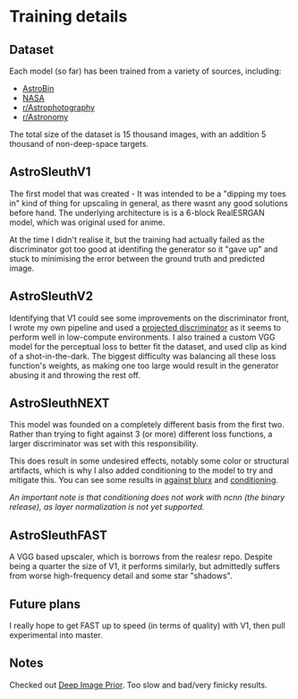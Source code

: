 # Training details

## Dataset
Each model (so far) has been trained from a variety of sources, including:
 - [AstroBin](https://welcome.astrobin.com/)
 - [NASA](https://www.nasa.gov/multimedia/imagegallery/index.html)
 - [r/Astrophotography](https://www.reddit.com/r/astrophotography/)
 - [r/Astronomy](https://www.reddit.com/r/astronomy/)

 The total size of the dataset is 15 thousand images, with an addition 5 thousand of non-deep-space targets.

## AstroSleuthV1
The first model that was created - It was intended to be a "dipping my toes in" kind of thing for upscaling in general, as there wasnt any good solutions before hand. The underlying architecture is is a 6-block RealESRGAN model, which was original used for anime. 

At the time I didn't realise it, but the training had actually failed as the discriminator got too good at identifing the generator so it "gave up" and stuck to minimising the error between the ground truth and predicted image.

## AstroSleuthV2 
Identifying that V1 could see some improvements on the discriminator front, I wrote my own pipeline and used a [projected discriminator](https://github.com/autonomousvision/projected-gan) as it seems to perform well in low-compute environments. I also trained a custom VGG model for the perceptual loss to better fit the dataset, and used clip as kind of a shot-in-the-dark. The biggest difficulty was balancing all these loss function's weights, as making one too large would result in the generator abusing it and throwing the rest off.

## AstroSleuthNEXT 
This model was founded on a completely different basis from the first two. Rather than trying to fight against 3 (or more) different loss functions, a larger discriminator was set with this responsibility. 

This does result in some undesired effects, notably some color or structural artifacts, which is why I also added conditioning to the model to try and mitigate this. You can see some results in [against blurx](against_blurx.md) and [conditioning](conditioning.md).

*An important note is that conditioning does not work with ncnn (the binary release), as layer normalization is not yet supported.*

## AstroSleuthFAST
A VGG based upscaler, which is borrows from the realesr repo. Despite being a quarter the size of V1, it performs similarly, but admittedly suffers from worse high-frequency detail and some star "shadows". 

## Future plans
I really hope to get FAST up to speed (in terms of quality) with V1, then pull experimental into master.

## Notes
Checked out [Deep Image Prior](https://arxiv.org/abs/1711.10925). Too slow and bad/very finicky results.